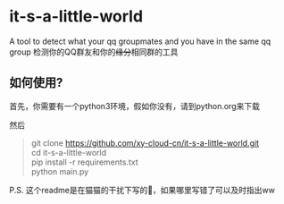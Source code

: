 # it-s-a-little-world
A tool to detect what your qq groupmates and you have in the same qq group
检测你的QQ群友和你的~~缘分~~相同群的工具
## 如何使用?
首先，你需要有一个python3环境，假如你没有，请到python.org来下载

然后
> git clone https://github.com/xy-cloud-cn/it-s-a-little-world.git  
> cd it-s-a-little-world  
> pip install -r requirements.txt  
> python main.py  

P.S. 这个readme是在猫猫的干扰下写的🤣，如果哪里写错了可以及时指出ww

